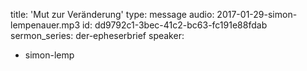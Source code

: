 title: 'Mut zur Veränderung'
type: message
audio: 2017-01-29-simon-lempenauer.mp3
id: dd9792c1-3bec-41c2-bc63-fc191e88fdab
sermon_series: der-epheserbrief
speaker:
  - simon-lemp
